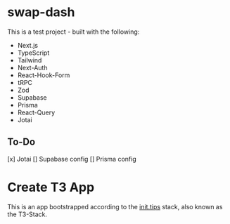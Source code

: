 # swap-dash

This is a test project - built with the following:

- Next.js
- TypeScript
- Tailwind
- Next-Auth
- React-Hook-Form
- tRPC
- Zod
- Supabase
- Prisma
- React-Query
- Jotai

## To-Do

[x] Jotai
[] Supabase config
[] Prisma config

# Create T3 App

This is an app bootstrapped according to the [init.tips](https://init.tips) stack, also known as the T3-Stack.
